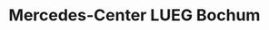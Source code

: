 ---
title: "Mercedes-Center LUEG Bochum"
url: /bochum/mercedes-center-lueg-bochum/
shop: Autohaus
---